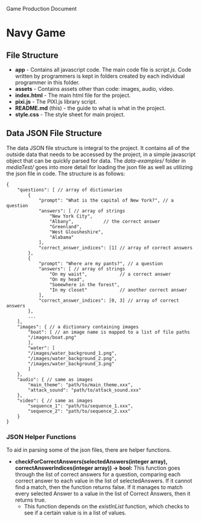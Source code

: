 Game Production Document
# Navy Game

## File Structure
* **app** - Contains all javascript code. The main code file is *script.js*. Code written by programmers is kept in folders created by each individual programmer in this folder.
* **assets** - Contains assets other than code: images, audio, video.
* **index.html** - The main html file for the project.
* **pixi.js** - The PIXI.js library script.
* **README.md** (this) - the guide to what is what in the project.
* **style.css** - The style sheet for main project.

## Data JSON File Structure
The data JSON file structure is integral to the project. It contains all of the outside data that needs to be accessed by the project, in a simple javascript object that can be quickly parsed for data. The *data-examples/* folder in *mediaTest/* goes into more detail for loading the json file as well as utilizing the json file in code. The structure is as follows:

```
{
    "questions": [ // array of dictionaries
        {
            "prompt": "What is the capital of New York?", // a question
            "answers": [ // array of strings
                "New York City",
                "Albany",           // the correct answer
                "Greenland",
                "West Glousheshire",
                "Alabama"
            ],
            "correct_answer_indices": [1] // array of correct answers
        },
        {
            "prompt": "Where are my pants?", // a question
            "answers": [ // array of strings
                "On my waist",            // a correct answer
                "On my head",
                "Somewhere in the forest",
                "In my closet"            // another correct answer
            ],
            "correct_answer_indices": [0, 3] // array of correct answers
        },
        ...
    ],
    "images": { // a dictionary containing images
        "boat": [ // an image name is mapped to a list of file paths
        "/images/boat.png"
        ],
        "water": [
        "/images/water_background_1.png",
        "/images/water_background_2.png",
        "/images/water_background_3.png"
        ]
    },
    "audio": { // same as images
        "main_theme": "path/to/main_theme.xxx",
        "attack_sound": "path/to/attack_sound.xxx"
    },
    "video": { // same as images
        "sequence_1": "path/to/sequence_1.xxx",
        "sequence_2": "path/to/sequence_2.xxx"
    }
}
```

### JSON Helper Functions
To aid in parsing some of the json files, there are helper functions.

* **checkForCorrectAnswers(selectedAnswers(integer array), correctAnswerIndices(integer array)) -> bool:** This function goes through the list of correct answers for a question, comparing each correct answer to each value in the list of selectedAnswers. If it cannot find a match, then the function returns false. If it manages to match every selected Answer to a value in the list of Correct Answers, then it returns true.
  * This function depends on the *existInList* function, which checks to see if a certain value is in a list of values.